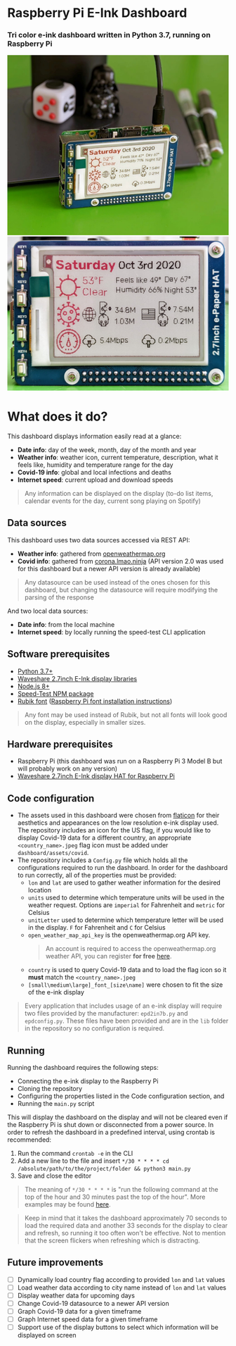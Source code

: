 # Raspberry Pi E-Ink Dashboard
### Tri color e-ink dashboard written in Python 3.7, running on Raspberry Pi
![Desk](desk.jpeg "Desk") ![Dashboard](dashboard.jpeg "Dashboard")

# What does it do?
This dashboard displays information easily read at a glance:
 - **Date info**: day of the week, month, day of the month and year
 - **Weather info**: weather icon, current temperature, description, what it feels like, humidity and temperature range for the day
 - **Covid-19 info**: global and local infections and deaths
 - **Internet speed**: current upload and download speeds
> Any information can be displayed on the display (to-do list items, calendar events for the day, current song playing on Spotify)

## Data sources
This dashboard uses two data sources accessed via REST API:
- **Weather info**: gathered from [openweathermap.org](https://openweathermap.org/api)
- **Covid info**:  gathered from [corona.lmao.ninja](https://corona.lmao.ninja/v2/) (API version 2.0 was used for this dashboard but a newer API version is already available)
> Any datasource can be used instead of the ones chosen for this dashboard, but changing the datasource will require modifying the parsing of the response

And two local data sources:
- **Date info**: from the local machine
- **Internet speed**: by locally running the speed-test CLI application

## Software prerequisites
- [Python 3.7+](https://www.python.org/downloads/)
- [Waveshare 2.7inch E-Ink display libraries](https://www.waveshare.com/wiki/2.7inch_e-Paper_HAT_(B))
- [Node.js 8+](https://nodejs.org/)
- [Speed-Test NPM package](https://github.com/sindresorhus/speed-test)
- [Rubik font](https://fonts.google.com/specimen/Rubik) ([Raspberry Pi font installation instructions](https://raspberrytips.com/install-fonts-raspberry-pi/))
> Any font may be used instead of Rubik, but not all fonts will look good on the display, especially in smaller sizes.

## Hardware prerequisites
- Raspberry Pi (this dashboard was run on a Raspberry Pi 3 Model B but will probably work on any version)
- [Waveshare 2.7inch E-Ink display HAT for Raspberry Pi](https://www.waveshare.com/2.7inch-e-paper-hat-b.htm)

## Code configuration
- The assets used in this dashboard were chosen from [flaticon](https://www.flaticon.com/) for their aesthetics and appearances on the low resolution e-ink display used. The repository includes an icon for the US flag, if you would like to display Covid-19 data for a different country, an appropriate `<country_name>.jpeg` flag icon must be added under `dashboard/assets/covid`.
- The repository includes a `Config.py` file which holds all the configurations required to run the dashboard. In order for the dashboard to run correctly, all of the properties must be provided:
	- `lon` and `lat` are used to gather weather information for the desired location
	- `units` used to determine which temperature units will be used in the weather request. Options are `imperial` for Fahrenheit and `metric` for Celsius
	- `unitLetter` used to determine which temperature letter will be used in the display. `F` for Fahrenheit and `C` for Celsius
	- `open_weather_map_api_key` is the openweathermap.org API key.
		> An account is required to access the openweathermap.org weather API, you can register **for free** [here](https://home.openweathermap.org/users/sign_up).
	- `country` is used to query Covid-19 data and to load the flag icon so it **must** match the `<country_name>.jpeg`
	- `[small\medium\large]_font_[size\name]` were chosen to fit the size of the e-ink display

> Every application that includes usage of an e-ink display will require two files provided by the manufacturer: `epd2in7b.py` and `epdconfig.py`. These files have been provided and are in the `lib` folder in the repository so no configuration is required.

## Running
Running the dashboard requires the following steps:
- Connecting the e-ink display to the Raspberry Pi
- Cloning the repository
- Configuring the properties listed in the Code configuration section, and
- Running the `main.py` script

This will display the dashboard on the display and will not be cleared even if the Raspberry Pi is shut down or disconnected from a power source.
In order to refresh the dashboard in a predefined interval, using crontab is recommended:

 1. Run the command `crontab -e` in the CLI
 2. Add a new line to the file and insert `*/30 * * * * cd /absolute/path/to/the/project/folder && python3 main.py`
 3. Save and close the editor

> The meaning of `*/30 * * * *` is "run the following command at the top of the hour and 30 minutes past the top of the hour". More examples may be found [here](https://crontab.guru/examples.html).

> Keep in mind that it takes the dashboard approximately 70 seconds to load the required data and another 33 seconds for the display to clear and refresh, so running it too often won't be effective. Not to mention that the screen flickers when refreshing which is distracting.

## Future improvements
 - [ ] Dynamically load country flag according to provided `lon` and `lat` values
 - [ ] Load weather data according to city name instead of `lon` and `lat` values
 - [ ] Display weather data for upcoming days
 - [ ] Change Covid-19 datasource to a newer API version
 - [ ] Graph Covid-19 data for a given timeframe
 - [ ] Graph Internet speed data for a given timeframe
 - [ ] Support use of the display buttons to select which information will be displayed on screen
